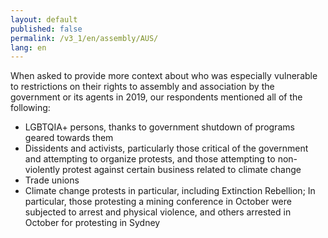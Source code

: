 ```yaml
---
layout: default
published: false
permalink: /v3_1/en/assembly/AUS/
lang: en
---
```


When asked to provide more context about who was especially vulnerable to restrictions on their rights to assembly and association by the government or its agents in 2019, our respondents mentioned all of the following:
-	LGBTQIA+ persons, thanks to government shutdown of programs geared towards them
-	Dissidents and activists, particularly those critical of the government and attempting to organize protests, and those attempting to non-violently protest against certain business related to climate change
-	Trade unions
-	Climate change protests in particular, including Extinction Rebellion; In particular, those protesting a mining conference in October were subjected to arrest and physical violence, and others arrested in October for protesting in Sydney

